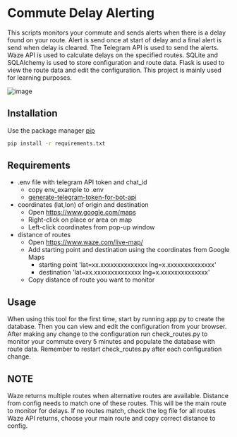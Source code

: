 # Commute Delay Alerting

This scripts monitors your commute and sends alerts when there is a delay found on your route. Alert is send once at 
start of delay and a final alert is send when delay is cleared. The Telegram API is used to send the alerts. Waze API is 
used to calculate delays on the specified routes. SQLite and SQLAlchemy is used to store configuration and route data.
Flask is used to view the route data and edit the configuration. This project is mainly used for learning purposes. 


![image](https://user-images.githubusercontent.com/25078202/222752347-b17420af-39b6-4843-9468-a9c8cc6f7d8f.png)


## Installation

Use the package manager [pip](https://pip.pypa.io/en/stable/)

```bash
pip install -r requirements.txt
```

## Requirements

- .env file with telegram API token and chat_id 
  - copy env_example to .env
  - [generate-telegram-token-for-bot-api](https://medium.com/geekculture/generate-telegram-token-for-bot-api-d26faf9bf064)
- coordinates (lat,lon) of origin and destination
  - Open https://www.google.com/maps
  - Right-click on place or area on map
  - Left-click coordinates from pop-up window
- distance of routes
  - Open https://www.waze.com/live-map/
  - Add starting point and destination using the coordinates from Google Maps
    - starting point  'lat=xx.xxxxxxxxxxxxxx lng=x.xxxxxxxxxxxxxx'
    - destination 'lat=xx.xxxxxxxxxxxxxx lng=x.xxxxxxxxxxxxxx'
  - Copy distance of route you want to monitor
  
## Usage

When using this tool for the first time, start by running app.py to create the database. Then you can view and edit the 
configuration from your browser. After making any change to the configuration run check_routes.py to monitor your commute 
every 5 minutes and populate the database with route data. Remember to restart check_routes.py after each configuration 
change.

## NOTE

Waze returns multiple routes when alternative routes are available. Distance from config needs to match one of
these routes. This will be the main route to monitor for delays. If no routes match, check the log file for all routes 
Waze API returns, choose your main route and copy correct distance to config.
